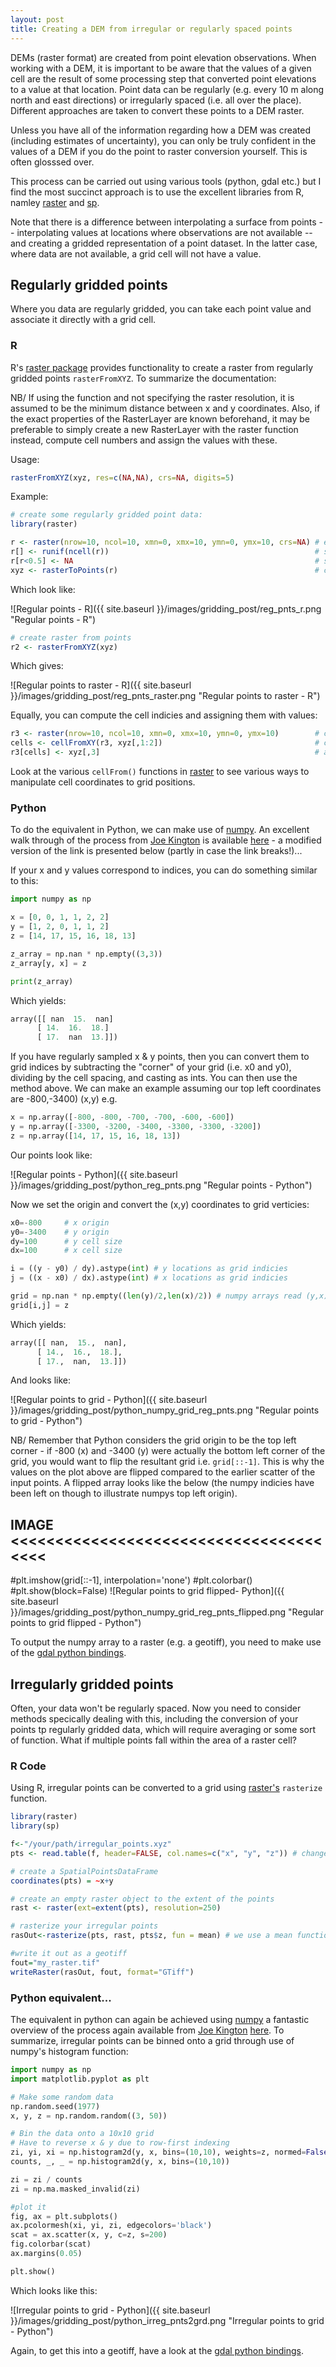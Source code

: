 ```yaml
---
layout: post
title: Creating a DEM from irregular or regularly spaced points
---
```


DEMs (raster format) are created from point elevation observations. When working with a DEM, it is important to be aware that the values of a given cell are the result of some processing step that converted point elevations to a value at that location. Point data can be regularly (e.g. every 10 m along north and east directions) or irregularly spaced (i.e. all over the place). Different approaches are taken to convert these points to a DEM raster. 

Unless you have all of the information regarding how a DEM was created (including estimates of uncertainty), you can only be truly confident in the values of a DEM if you do the point to raster conversion yourself. This is often glosssed over. 

This process can be carried out using various tools (python, gdal etc.) but I find the most succinct approach is to use the excellent libraries from R, namley [raster](https://cran.r-project.org/web/packages/raster/raster.pdf) and [sp](ftp://cran.r-project.org/pub/R/web/packages/sp/sp.pdf). 

Note that there is a difference between interpolating a surface from points -- interpolating values at locations where observations are not available -- and creating a gridded representation of a point dataset. In the latter case, where data are not available, a grid cell will not have a value. 

## Regularly gridded points

Where you data are regularly gridded, you can take each point value and associate it directly with a grid cell.

### R

R's [raster package](https://cran.r-project.org/web/packages/raster/raster.pdf) provides functionality to create a raster from regularly gridded points `rasterFromXYZ`. To summarize the documentation:

NB/ If using the function and not specifying the raster resolution, it is assumed to be the minimum distance between x and y coordinates. Also, if the exact properties of the RasterLayer are known beforehand, it may be preferable to simply create a new RasterLayer with the raster function instead, compute cell numbers and assign the values with these.

Usage:

```R
rasterFromXYZ(xyz, res=c(NA,NA), crs=NA, digits=5)
```

Example:

```R	
# create some regularly gridded point data:
library(raster)

r <- raster(nrow=10, ncol=10, xmn=0, xmx=10, ymn=0, ymx=10, crs=NA) # empty raster
r[] <- runif(ncell(r)) 												# set values of raster between 0 and 1 
r[r<0.5] <- NA 														# set some to NA
xyz <- rasterToPoints(r) 											# create regularly gridded points
```

Which look like:

![Regular points - R]({{ site.baseurl }}/images/gridding_post/reg_pnts_r.png "Regular points - R")

```R
# create raster from points
r2 <- rasterFromXYZ(xyz) 
```

Which gives:

![Regular points to raster - R]({{ site.baseurl }}/images/gridding_post/reg_pnts_raster.png "Regular points to raster - R")

Equally, you can compute the cell indicies and assigning them with values:

```R
r3 <- raster(nrow=10, ncol=10, xmn=0, xmx=10, ymn=0, ymx=10) 		# create empty raster
cells <- cellFromXY(r3, xyz[,1:2]) 									# compute cell numbers
r3[cells] <- xyz[,3] 												# assign values to cells
```

Look at the various `cellFrom()` functions in [raster](https://cran.r-project.org/web/packages/raster/raster.pdf) to see various ways to manipulate cell coordinates to grid positions.

### Python

To do the equivalent in Python, we can make use of [numpy](http://www.numpy.org/). An excellent walk through of the process from [Joe Kington](http://stackoverflow.com/users/325565/joe-kington) is available [here](http://stackoverflow.com/questions/30764955/python-numpy-create-2d-array-of-values-based-on-coordinates) - a modified version of the link is presented below (partly in case the link breaks!)...

If your x and y values correspond to indices, you can do something similar to this:

```python
import numpy as np

x = [0, 0, 1, 1, 2, 2]
y = [1, 2, 0, 1, 1, 2]
z = [14, 17, 15, 16, 18, 13]

z_array = np.nan * np.empty((3,3))
z_array[y, x] = z

print(z_array)
```

Which yields:

```python
array([[ nan  15.  nan]
	  [ 14.  16.  18.]
	  [ 17.  nan  13.]])
```

If you have regularly sampled x & y points, then you can convert them to grid indices by subtracting the "corner" of your grid (i.e. x0 and y0), dividing by the cell spacing, and casting as ints. You can then use the method above. We can make an example assuming our top left coordinates are -800,-3400) (x,y) e.g. 

```python
x = np.array([-800, -800, -700, -700, -600, -600])
y = np.array([-3300, -3200, -3400, -3300, -3300, -3200])
z = np.array([14, 17, 15, 16, 18, 13])
```

Our points look like:

![Regular points - Python]({{ site.baseurl }}/images/gridding_post/python_reg_pnts.png "Regular points - Python")

Now we set the origin and convert the (x,y) coordinates to grid verticies:

```python
x0=-800 	# x origin
y0=-3400 	# y origin
dy=100 		# y cell size
dx=100 		# x cell size

i = ((y - y0) / dy).astype(int) # y locations as grid indicies
j = ((x - x0) / dx).astype(int) # x locations as grid indicies

grid = np.nan * np.empty((len(y)/2,len(x)/2)) # numpy arrays read (y,x) not (x,y)!
grid[i,j] = z
```

Which yields:

```python
array([[ nan,  15.,  nan],
      [ 14.,  16.,  18.],
      [ 17.,  nan,  13.]])
```

And looks like:

![Regular points to grid - Python]({{ site.baseurl }}/images/gridding_post/python_numpy_grid_reg_pnts.png "Regular points to grid - Python")

NB/ Remember that Python considers the grid origin to be the top left corner - if -800 (x) and -3400 (y) were actually the bottom left corner of the grid, you would want to flip the resultant grid i.e. `grid[::-1]`. This is why the values on the plot above are flipped compared to the earlier scatter of the input points. A flipped array looks like the below (the numpy indicies have been left on though to illustrate numpys top left origin).

## IMAGE <<<<<<<<<<<<<<<<<<<<<<<<<<<<<<<<<<<<<<<
#plt.imshow(grid[::-1], interpolation='none')
#plt.colorbar()
#plt.show(block=False)
![Regular points to grid flipped- Python]({{ site.baseurl }}/images/gridding_post/python_numpy_grid_reg_pnts_flipped.png "Regular points to grid flipped - Python")

To output the numpy array to a raster (e.g. a geotiff), you need to make use of the [gdal python bindings](https://pcjericks.github.io/py-gdalogr-cookbook/raster_layers.html). 

## Irregularly gridded points

Often, your data won't be regularly spaced. Now you need to consider methods specically dealing with this, including the conversion of your points tp regularly gridded data, which will require averaging or some sort of function. What if multiple points fall within the area of a raster cell?

### R Code

Using R, irregular points can be converted to a grid using [raster's](https://cran.r-project.org/web/packages/raster/raster.pdf) `rasterize` function. 

```R
library(raster)
library(sp)

f<-"/your/path/irregular_points.xyz"
pts <- read.table(f, header=FALSE, col.names=c("x", "y", "z")) # change accordingly - use read.csv for a csv!

# create a SpatialPointsDataFrame
coordinates(pts) = ~x+y 									   

# create an empty raster object to the extent of the points
rast <- raster(ext=extent(pts), resolution=250)

# rasterize your irregular points 
rasOut<-rasterize(pts, rast, pts$z, fun = mean) # we use a mean function here to regularly grid the irregular input points

#write it out as a geotiff
fout="my_raster.tif"
writeRaster(rasOut, fout, format="GTiff")
```

### Python equivalent...

The equivalent in python can again be achieved using [numpy](http://www.numpy.org/) a fantastic overview of the process again available from [Joe Kington](http://stackoverflow.com/users/325565/joe-kington) [here](http://stackoverflow.com/questions/30764955/python-numpy-create-2d-array-of-values-based-on-coordinates). To summarize, irregular points can be binned onto a grid through use of numpy's histogram function:

```python
import numpy as np
import matplotlib.pyplot as plt

# Make some random data
np.random.seed(1977)
x, y, z = np.random.random((3, 50))

# Bin the data onto a 10x10 grid
# Have to reverse x & y due to row-first indexing
zi, yi, xi = np.histogram2d(y, x, bins=(10,10), weights=z, normed=False)
counts, _, _ = np.histogram2d(y, x, bins=(10,10))

zi = zi / counts
zi = np.ma.masked_invalid(zi)

#plot it
fig, ax = plt.subplots()
ax.pcolormesh(xi, yi, zi, edgecolors='black')
scat = ax.scatter(x, y, c=z, s=200)
fig.colorbar(scat)
ax.margins(0.05)

plt.show()
```

Which looks like this:

![Irregular points to grid - Python]({{ site.baseurl }}/images/gridding_post/python_irreg_pnts2grd.png "Irregular points to grid - Python")

Again, to get this into a geotiff, have a look at the [gdal python bindings](https://pcjericks.github.io/py-gdalogr-cookbook/raster_layers.html). 